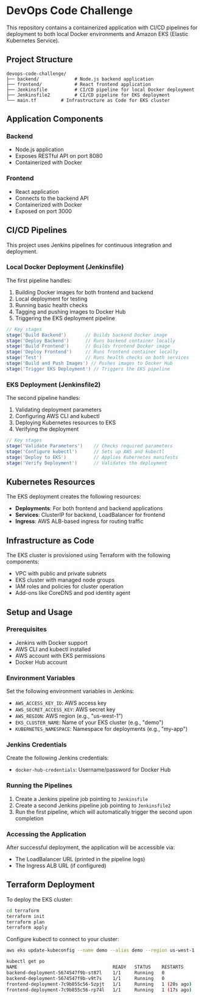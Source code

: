 # DevOps Code Challenge

This repository contains a containerized application with CI/CD pipelines for deployment to both local Docker environments and Amazon EKS (Elastic Kubernetes Service).

## Project Structure

```
devops-code-challenge/
├── backend/             # Node.js backend application
├── frontend/            # React frontend application
├── Jenkinsfile          # CI/CD pipeline for local Docker deployment
├── Jenkinsfile2         # CI/CD pipeline for EKS deployment
└── main.tf         # Infrastructure as Code for EKS cluster
```

## Application Components

### Backend

- Node.js application
- Exposes RESTful API on port 8080
- Containerized with Docker

### Frontend

- React application
- Connects to the backend API
- Containerized with Docker
- Exposed on port 3000

## CI/CD Pipelines

This project uses Jenkins pipelines for continuous integration and deployment.

### Local Docker Deployment (Jenkinsfile)

The first pipeline handles:

1. Building Docker images for both frontend and backend
2. Local deployment for testing
3. Running basic health checks
4. Tagging and pushing images to Docker Hub
5. Triggering the EKS deployment pipeline

```groovy
// Key stages
stage('Build Backend')       // Builds backend Docker image
stage('Deploy Backend')      // Runs backend container locally
stage('Build Frontend')      // Builds frontend Docker image
stage('Deploy Frontend')     // Runs frontend container locally
stage('Test')                // Runs health checks on both services
stage('Build and Push Images') // Pushes images to Docker Hub
stage('Trigger EKS Deployment') // Triggers the EKS pipeline
```

### EKS Deployment (Jenkinsfile2)

The second pipeline handles:

1. Validating deployment parameters
2. Configuring AWS CLI and kubectl
3. Deploying Kubernetes resources to EKS
4. Verifying the deployment

```groovy
// Key stages
stage('Validate Parameters')    // Checks required parameters
stage('Configure kubectl')      // Sets up AWS and kubectl
stage('Deploy to EKS')          // Applies Kubernetes manifests
stage('Verify Deployment')      // Validates the deployment
```

## Kubernetes Resources

The EKS deployment creates the following resources:

- **Deployments**: For both frontend and backend applications
- **Services**: ClusterIP for backend, LoadBalancer for frontend
- **Ingress**: AWS ALB-based ingress for routing traffic

## Infrastructure as Code

The EKS cluster is provisioned using Terraform with the following components:

- VPC with public and private subnets
- EKS cluster with managed node groups
- IAM roles and policies for cluster operation
- Add-ons like CoreDNS and pod identity agent

## Setup and Usage

### Prerequisites

- Jenkins with Docker support
- AWS CLI and kubectl installed
- AWS account with EKS permissions
- Docker Hub account

### Environment Variables

Set the following environment variables in Jenkins:

- `AWS_ACCESS_KEY_ID`: AWS access key
- `AWS_SECRET_ACCESS_KEY`: AWS secret key
- `AWS_REGION`: AWS region (e.g., "us-west-1")
- `EKS_CLUSTER_NAME`: Name of your EKS cluster (e.g., "demo")
- `KUBERNETES_NAMESPACE`: Namespace for deployments (e.g., "my-app")

### Jenkins Credentials

Create the following Jenkins credentials:

- `docker-hub-credentials`: Username/password for Docker Hub

### Running the Pipelines

1. Create a Jenkins pipeline job pointing to `Jenkinsfile`
2. Create a second Jenkins pipeline job pointing to `Jenkinsfile2`
3. Run the first pipeline, which will automatically trigger the second upon completion

### Accessing the Application

After successful deployment, the application will be accessible via:

- The LoadBalancer URL (printed in the pipeline logs)
- The Ingress ALB URL (if configured)

## Terraform Deployment

To deploy the EKS cluster:

```bash
cd terraform
terraform init
terraform plan
terraform apply
```

Configure kubectl to connect to your cluster:

```bash
aws eks update-kubeconfig --name demo --alias demo --region us-west-1
```

```bash
kubectl get po
NAME                                   READY   STATUS    RESTARTS      AGE
backend-deployment-5674547f9b-st87l    1/1     Running   0             89s
backend-deployment-5674547f9b-v9t7s    1/1     Running   0             89s
frontend-deployment-7c9b855c56-5zpjt   1/1     Running   1 (20s ago)   89s
frontend-deployment-7c9b855c56-rp74l   1/1     Running   1 (17s ago)   89s
```
